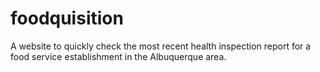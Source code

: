 # foodquisition
A website to quickly check the most recent health inspection report for a food service establishment in the Albuquerque area.
